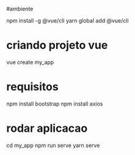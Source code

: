 #ambiente

npm install -g @vue/cli
yarn global add @vue/cli

# criando projeto vue
vue create my_app

# requisitos
npm install bootstrap
npm install axios


# rodar aplicacao
cd my_app
npm run serve
yarn serve


